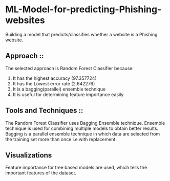 # ML-Model-for-predicting-Phishing-websites
Building a model that predicts/classifies whether a website is a Phishing website.

## Approach ::
The selected approach is Random Forest Classifier because:
1. It has the highest accuracy (97.357724)
2. It has the Lowest error rate (2.642276)
3. It is a bagging(parallel) ensemble technique
4. It is useful for determining feature importance easily

## Tools and Techniques ::
The Random Forest Classifier uses Bagging Ensemble technique.
Ensemble technique is used for combining multiple models to obtain better results. Bagging is a parallel ensemble technique in which data are selected from the training set more than once i.e with replacement.

## Visualizations
Feature importance for tree based models are used, which tells the important features of the dataset.
